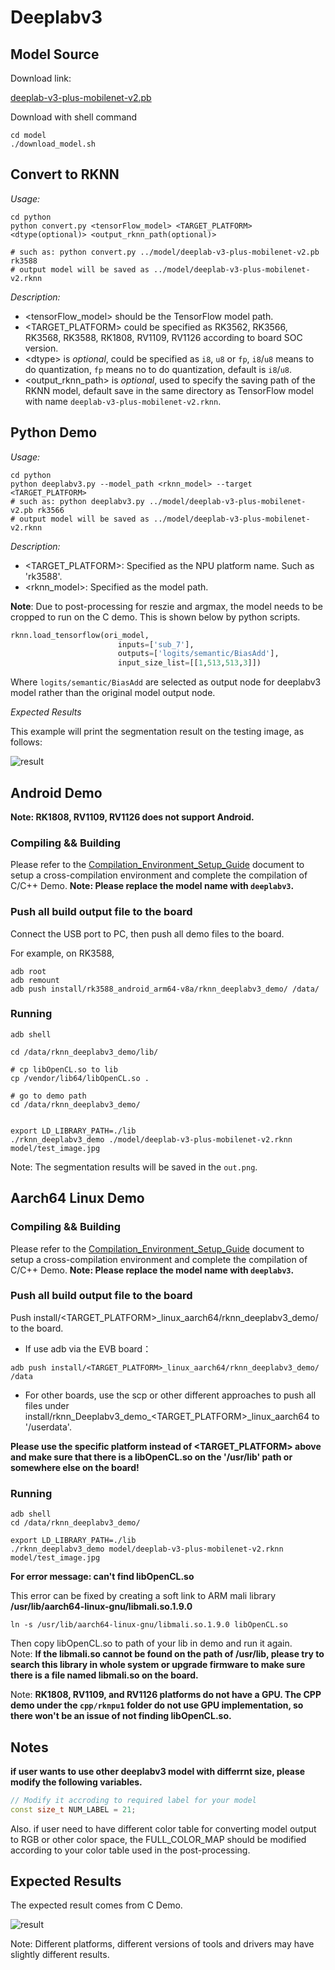 # Deeplabv3

## Model Source
Download link: 

[deeplab-v3-plus-mobilenet-v2.pb](https://ftrg.zbox.filez.com/v2/delivery/data/95f00b0fc900458ba134f8b180b3f7a1/examples/Deeplabv3/deeplab-v3-plus-mobilenet-v2.pb)

Download with shell command

```shell
cd model
./download_model.sh
```

## Convert to RKNN

*Usage:*

```shell
cd python
python convert.py <tensorFlow_model> <TARGET_PLATFORM> <dtype(optional)> <output_rknn_path(optional)>

# such as: python convert.py ../model/deeplab-v3-plus-mobilenet-v2.pb rk3588
# output model will be saved as ../model/deeplab-v3-plus-mobilenet-v2.rknn
```

*Description:*
- <tensorFlow_model> should be the TensorFlow model path.
- <TARGET_PLATFORM>  could be specified as RK3562, RK3566, RK3568, RK3588, RK1808, RV1109, RV1126 according to board SOC version.
- <dtype\> is *optional*, could be specified as `i8`, `u8` or `fp`, `i8`/`u8` means to do quantization, `fp` means no to do quantization, default is `i8`/`u8`.
- <output_rknn_path> is *optional*, used to specify the saving path of the RKNN model, default save in the same directory as TensorFlow model with name `deeplab-v3-plus-mobilenet-v2.rknn`.


## Python Demo
*Usage:*

```shell
cd python
python deeplabv3.py --model_path <rknn_model> --target <TARGET_PLATFORM>
# such as: python deeplabv3.py ../model/deeplab-v3-plus-mobilenet-v2.pb rk3566
# output model will be saved as ../model/deeplab-v3-plus-mobilenet-v2.rknn
```
*Description:*
- <TARGET_PLATFORM>: Specified as the NPU platform name. Such as 'rk3588'.
- <rknn_model>: Specified as the model path.


**Note**: Due to post-processing for reszie and argmax, the model needs to be cropped to run on the C demo. This is shown below by python scripts.

```py
rknn.load_tensorflow(ori_model, 
                        inputs=['sub_7'],
                        outputs=['logits/semantic/BiasAdd'],
                        input_size_list=[[1,513,513,3]])
```

Where `logits/semantic/BiasAdd` are selected as output node for deeplabv3 model rather than the original model output node.

*Expected Results*

This example will print the segmentation result on the testing image, as follows:

![result](./reference_results/python_demo_result.png)



## Android Demo
**Note: RK1808, RV1109, RV1126 does not support Android.**

### Compiling && Building

Please refer to the [Compilation_Environment_Setup_Guide](../../docs/Compilation_Environment_Setup_Guide.md#android-platform) document to setup a cross-compilation environment and complete the compilation of C/C++ Demo.
**Note: Please replace the model name with `deeplabv3`.**

### Push all build output file to the board

Connect the USB port to PC, then push all demo files to the board.

For example, on RK3588,

```
adb root
adb remount
adb push install/rk3588_android_arm64-v8a/rknn_deeplabv3_demo/ /data/
```

### Running

```shell
adb shell

cd /data/rknn_deeplabv3_demo/lib/

# cp libOpenCL.so to lib
cp /vendor/lib64/libOpenCL.so .

# go to demo path
cd /data/rknn_deeplabv3_demo/


export LD_LIBRARY_PATH=./lib
./rknn_deeplabv3_demo ./model/deeplab-v3-plus-mobilenet-v2.rknn model/test_image.jpg
```
Note: The segmentation results will be saved in the `out.png`.



## Aarch64 Linux Demo

### Compiling && Building

Please refer to the [Compilation_Environment_Setup_Guide](../../docs/Compilation_Environment_Setup_Guide.md#linux-platform) document to setup a cross-compilation environment and complete the compilation of C/C++ Demo.
**Note: Please replace the model name with `deeplabv3`.**


### Push all build output file to the board


Push install/<TARGET_PLATFORM>_linux_aarch64/rknn_deeplabv3_demo/ to the board.

- If use adb via the EVB board：

```shell
adb push install/<TARGET_PLATFORM>_linux_aarch64/rknn_deeplabv3_demo/ /data
```

- For other boards, use the scp or other different approaches to push all files under install/rknn_Deeplabv3_demo_<TARGET_PLATFORM>_linux_aarch64 to '/userdata'.

**Please use the specific platform instead of <TARGET_PLATFORM> above and make sure that there is a libOpenCL.so on the '/usr/lib' path or somewhere else on the board!**

### Running

```shell
adb shell
cd /data/rknn_deeplabv3_demo/

export LD_LIBRARY_PATH=./lib
./rknn_deeplabv3_demo model/deeplab-v3-plus-mobilenet-v2.rknn model/test_image.jpg
```

**For error message: can't find libOpenCL.so**

This error can be fixed by creating a soft link to ARM mali library **/usr/lib/aarch64-linux-gnu/libmali.so.1.9.0**

```shell
ln -s /usr/lib/aarch64-linux-gnu/libmali.so.1.9.0 libOpenCL.so
```

Then copy libOpenCL.so to path of your lib in demo and run it again.   
Note: **If the libmali.so cannot be found on the path of /usr/lib, please try to search this library in whole system or upgrade firmware to make sure there is a file named libmali.so on the board.**

Note: **RK1808, RV1109, and RV1126 platforms do not have a GPU. The CPP demo under the `cpp/rknpu1` folder do not use GPU implementation, so there won't be an issue of not finding libOpenCL.so.**

## Notes

**if user wants to use other deeplabv3 model with differrnt size, please modify the following variables.**

```C++
// Modify it accroding to required label for your model
const size_t NUM_LABEL = 21;  
```

Also. if user need to have different color table for converting model output to RGB or other color space, the FULL_COLOR_MAP should be modified according to your color table used in the post-processing. 


## Expected Results

The expected result comes from C Demo.

![result](./reference_results/c_demo_result.png)

Note: Different platforms, different versions of tools and drivers may have slightly different results.
